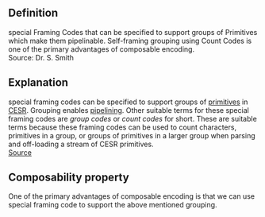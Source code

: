 ## Definition
special Framing Codes that can be specified to support groups of Primitives which make them pipelinable. Self-framing grouping using Count Codes is one of the primary advantages of composable encoding.  
Source: Dr. S. Smith

## Explanation
special framing codes can be specified to support groups of [primitives](primitive) in [CESR](composable-event-streaming-representation). Grouping enables [pipelining](pipelining). Other suitable terms for these special framing codes are _group codes_ or _count codes_ for short. These are suitable terms because these framing codes can be used to count characters, primitives in a group, or groups of primitives in a larger group when parsing and off-loading a stream of CESR primitives.   
[Source](https://github.com/WebOfTrust/ietf-cesr/blob/main/draft-ssmith-cesr.md#count-group-or-framing-codes)

## Composability property
One of the primary advantages of composable encoding is that we can use special framing code to support the above mentioned grouping.


